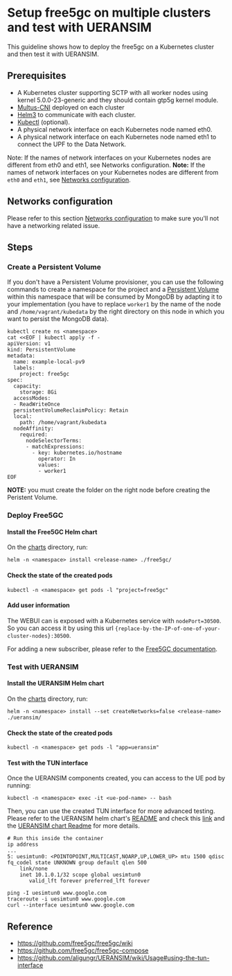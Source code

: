 # Setup free5gc on multiple clusters and test with UERANSIM

This guideline shows how to deploy the free5gc on a Kubernetes cluster and then test it with UERANSIM. 



## Prerequisites
 - A Kubernetes cluster supporting SCTP with all worker nodes using kernel 5.0.0-23-generic and they should contain gtp5g kernel module.
 - [Multus-CNI](https://github.com/intel/multus-cni) deployed on each cluster
 - [Helm3](https://helm.sh/docs/intro/install/) to communicate with each cluster.
 - [Kubectl](https://kubernetes.io/docs/tasks/tools/install-kubectl/) (optional).
 - A physical network interface on each Kubernetes node named eth0.
 - A physical network interface on each Kubernetes node named eth1 to connect the UPF to the Data Network.

Note: If the names of network interfaces on your Kubernetes nodes are different from eth0 and eth1, see Networks configuration.
**Note:** If the names of network interfaces on your Kubernetes nodes are different from `eth0` and `eth1`, see [Networks configuration](#networks-configuration).

## Networks configuration
Please refer to this section [Networks configuration](../../charts/networks5g#configuration) to make sure you'll not have a networking related issue.

## Steps

### Create a Persistent Volume
If you don't have a Persistent Volume provisioner, you can use the following commands to create a namespace for the project and a [Persistent Volume](https://kubernetes.io/docs/concepts/storage/persistent-volumes/) within this namespace that will be consumed by MongoDB by adapting it to your implementation (you have to replace `worker1` by the name of the node and `/home/vagrant/kubedata` by the right directory on this node in which you want to persist the MongoDB data).
```console
kubectl create ns <namespace>
cat <<EOF | kubectl apply -f -
apiVersion: v1
kind: PersistentVolume
metadata:
  name: example-local-pv9
  labels:
    project: free5gc
spec:
  capacity:
    storage: 8Gi
  accessModes:
  - ReadWriteOnce
  persistentVolumeReclaimPolicy: Retain
  local:
    path: /home/vagrant/kubedata
  nodeAffinity:
    required:
      nodeSelectorTerms:
      - matchExpressions:
        - key: kubernetes.io/hostname
          operator: In
          values:
          - worker1
EOF
```
**NOTE:** you must create the folder on the right node before creating the Peristent Volume.

### Deploy Free5GC
#### Install the Free5GC Helm chart
On the [charts](../../charts) directory, run:
```console
helm -n <namespace> install <release-name> ./free5gc/
```

#### Check the state of the created pods
```console
kubectl -n <namespace> get pods -l "project=free5gc"
```

#### Add user information
The WEBUI can is exposed with a Kubernetes service with `nodePort=30500`. So you can access it by using this url `{replace-by-the-IP-of-one-of-your-cluster-nodes}:30500`.

For adding a new subscriber, please refer to the [Free5GC documentation](https://github.com/free5gc/free5gc/wiki/New-Subscriber-via-webconsole#4-use-browser-to-connect-to-webconsole).


### Test with UERANSIM
#### Install the UERANSIM Helm chart
On the [charts](../../charts) directory, run:
```console
helm -n <namespace> install --set createNetworks=false <release-name> ./ueransim/
```
#### Check the state of the created pods
```console
kubectl -n <namespace> get pods -l "app=ueransim"
```

#### Test with the TUN interface
Once the UERANSIM components created, you can access to the UE pod by running:
```console
kubectl -n <namespace> exec -it <ue-pod-name> -- bash
```
Then, you can use the created TUN interface for more advanced testing. Please refer to the UERANSIM helm chart's [README](../../charts/ueransim) and check this [link](https://github.com/aligungr/UERANSIM/wiki/)  and the [UERANSIM chart Readme](/charts/ueransim) for more details.
```console
# Run this inside the container
ip address 
...
5: uesimtun0: <POINTOPOINT,MULTICAST,NOARP,UP,LOWER_UP> mtu 1500 qdisc fq_codel state UNKNOWN group default qlen 500
    link/none 
    inet 10.1.0.1/32 scope global uesimtun0
       valid_lft forever preferred_lft forever

ping -I uesimtun0 www.google.com
traceroute -i uesimtun0 www.google.com
curl --interface uesimtun0 www.google.com
```
## Reference
 - https://github.com/free5gc/free5gc/wiki
 - https://github.com/free5gc/free5gc-compose
 - https://github.com/aligungr/UERANSIM/wiki/Usage#using-the-tun-interface



